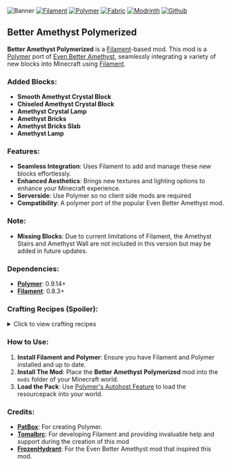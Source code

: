 ![Banner](https://cdn.modrinth.com/data/cached_images/e8d7f933501317a7f909ae328e80855aa4548e5f_0.webp)
[![Filament](https://cdn.modrinth.com/data/cached_images/36c39e31545c2667e224c7cd9a6a53ed8436b608.png)](https://modrinth.com/mod/filament)
[![Polymer](https://imgur.com/Tosv37t.png)](https://modrinth.com/mod/polymer)
[![Fabric](https://cdn.modrinth.com/data/cached_images/b5f2bbe24d378d863f70c8b4bf7bf9c0ef2b56f7.png)](https://fabricmc.net/)
[![Modrinth](https://cdn.modrinth.com/data/cached_images/50f2eaa6263492cc65f49ef84a31e7d9fb51179c.png)](https://modrinth.com/mod/better-amethyst-polymerized)
[![Github](https://cdn.modrinth.com/data/cached_images/41dfe80a399c0c8466f8cecc9f35048de5066e11.png)](https://github.com/serverside-swzo/Better-Amethyst-Polymerized)
## Better Amethyst Polymerized


**Better Amethyst Polymerized** is a [Filament](https://modrinth.com/mod/filament)-based mod. This mod is a [Polymer](https://modrinth.com/mod/polymer) port of [Even Better Amethyst](https://modrinth.com/mod/even-better-amethyst), seamlessly integrating a variety of new blocks into Minecraft using [Filament](https://modrinth.com/mod/filament).

### Added Blocks:
- **Smooth Amethyst Crystal Block**
- **Chiseled Amethyst Crystal Block**
- **Amethyst Crystal Lamp**
- **Amethyst Bricks**
- **Amethyst Bricks Slab**
- **Amethyst Lamp**

### Features:
- **Seamless Integration**: Uses Filament to add and manage these new blocks effortlessly.
- **Enhanced Aesthetics**: Brings new textures and lighting options to enhance your Minecraft experience.
- **Serverside**: Use Polymer so no client side mods are required
- **Compatibility**: A polymer port of the popular Even Better Amethyst mod.

### Note:
- **Missing Blocks**: Due to current limitations of Filament, the Amethyst Stairs and Amethyst Wall are not included in this version but may be added in future updates.

### Dependencies:
- **[Polymer](https://modrinth.com/mod/polymer)**: 0.9.14+
- **[Filament](https://modrinth.com/mod/filament)**: 0.8.3+

### Crafting Recipes (Spoiler):
<details>
<summary>Click to view crafting recipes</summary>

- **Amethyst Brick Slabs**: 
  
  ![Amethyst Brick Slabs](https://imgur.com/3ZA0LNm.png)
  
- **Amethyst Bricks**: 
  
  ![Amethyst Bricks](https://imgur.com/FoEndRN.png)
  
- **Amethyst Crystal Lamp**: 
  
  ![Amethyst Crystal Lamp](https://imgur.com/LghehG6.png)
  
- **Amethyst Lamp**: 
  
  ![Amethyst Lamp](https://imgur.com/KjW8UEU.png)
  
- **Chiseled Amethyst Block**: 
  
  ![Chiseled Amethyst Block](https://imgur.com/4NaFnLz.png)
  
- **Smooth Amethyst Block**: 
  
  ![Smooth Amethyst Block](https://imgur.com/lJ9i7hF.png)

</details>

### How to Use:
1. **Install Filament and Polymer**: Ensure you have Filament and Polymer installed and up to date.
2. **Install The Mod**: Place the **Better Amethyst Polymerized** mod into the `mods` folder of your Minecraft world.
3. **Load the Pack**: Use [Polymer's Autohost Feature](https://polymer.pb4.eu/latest/user/resource-pack-hosting/) to load the resourcepack into your world.

### Credits:
- **[PatBox](https://modrinth.com/user/Patbox)**: For creating Polymer.
- **[Tomalbrc](https://modrinth.com/user/tomalbrc)**: For developing Filament and providing invaluable help and support during the creation of this mod
- **[FrozenHydrant](https://modrinth.com/user/FrozenHydrant)**: For the Even Better Amethyst mod that inspired this mod.
